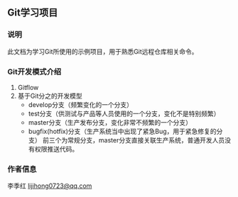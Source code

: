## Git学习项目

### 说明

此文档为学习Git所使用的示例项目，用于熟悉Git远程仓库相关命令。

### Git开发模式介绍

1. Gitflow
2. 基于Git分之的开发模型
	- develop分支（频繁变化的一个分支）
	- test分支（供测试与产品等人员使用的一个分支，变化不是特别频繁）
	- master分支（生产发布分支，变化非常不频繁的一个分支）
	- bugfix(hotfix)分支（生产系统当中出现了紧急Bug，用于紧急修复的分支）
	前三个为常规分支，master分支直接关联生产系统，普通开发人员没有权限推送代码。

### 作者信息

李季红 lijihong0723@qq.com
